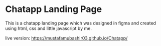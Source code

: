 # Chatapp Landing Page
This is a chatapp landing page which was designed in figma and created using html, css and little javascript by me. 

live version:
https://mustafamubashir03.github.io/Chatapp/
